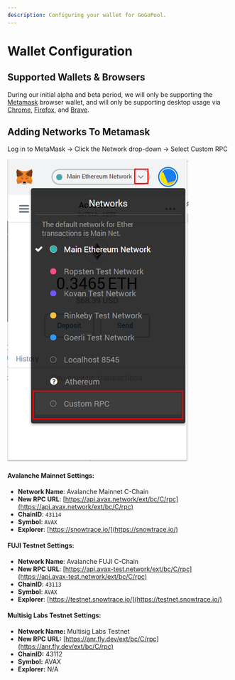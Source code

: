 ```yaml
---
description: Configuring your wallet for GoGoPool.
---
```


# Wallet Configuration

## Supported Wallets & Browsers

During our initial alpha and beta period, we will only be supporting the [Metamask](https://metamask.io/) browser wallet, and will only be supporting desktop usage via [Chrome](https://www.google.com/chrome/), [Firefox](https://www.mozilla.org/en-US/firefox/new/), and [Brave](https://brave.com/).&#x20;

## Adding Networks To Metamask

Log in to MetaMask -> Click the Network drop-down -> Select Custom RPC

![](../.gitbook/assets/image.png)



#### **Avalanche Mainnet Settings:**

* **Network Name**: Avalanche Mainnet C-Chain
* **New RPC URL**: [https://api.avax.network/ext/bc/C/rpc](https://api.avax.network/ext/bc/C/rpc)
* **ChainID**: `43114`
* **Symbol**: `AVAX`
* **Explorer**: [https://snowtrace.io/](https://snowtrace.io/)

#### **FUJI Testnet Settings:**

* **Network Name**: Avalanche FUJI C-Chain
* **New RPC URL**: [https://api.avax-test.network/ext/bc/C/rpc](https://api.avax-test.network/ext/bc/C/rpc)
* **ChainID**: `43113`
* **Symbol**: `AVAX`
* **Explorer**: [https://testnet.snowtrace.io/](https://testnet.snowtrace.io/)

#### Multisig Labs Testnet Settings:

* **Network Name:** Multisig Labs Testnet
* **New RPC URL:** [https://anr.fly.dev/ext/bc/C/rpc](https://anr.fly.dev/ext/bc/C/rpc)
* **ChainID:** 43112
* **Symbol:** AVAX
* **Explorer:** N/A
